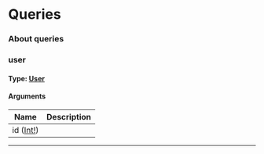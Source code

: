 # Queries

### About queries



### user

#### Type: [User](objects.md#user)

 

#### Arguments

| Name | Description |
|------|-------------|
| id ([Int!](scalars.md#int)) |  |

---
